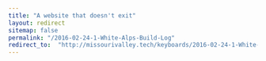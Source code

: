 ```yaml
---
title: "A website that doesn't exit"
layout: redirect
sitemap: false
permalink: "/2016-02-24-1-White-Alps-Build-Log"
redirect_to:  "http://missourivalley.tech/keyboards/2016-02-24-1-White-Alps-Build-Log"
---
```

